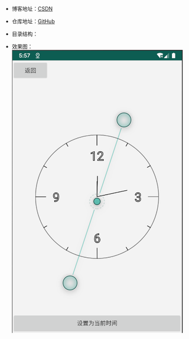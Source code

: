 - 博客地址：[CSDN](https://blog.csdn.net/yangshuaionline)
- 仓库地址：[GitHub](https://github.com/yangshuaionline/YsSpringBoot)
- 目录结构：


- 效果图：
![时钟](./pictures/ysclock.png)